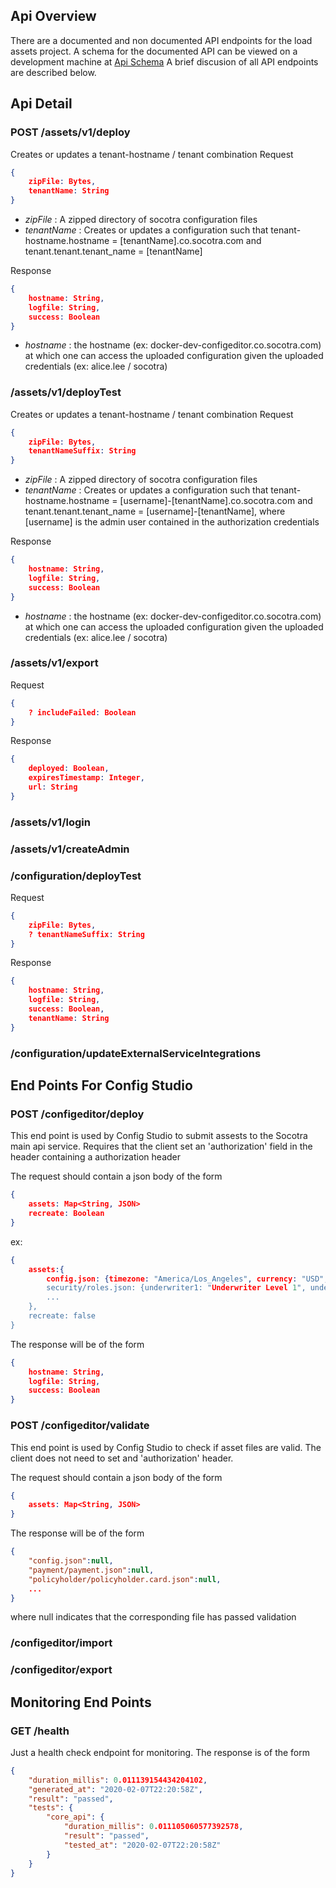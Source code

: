 ## Api Overview
There are a documented and non documented API endpoints for the load assets project. A schema for the 
documented API can be viewed on a development machine at
[Api Schema](http://localhost:5000/api/swagger.json)
A brief discusion of all API endpoints are described below.

## Api Detail
### POST /assets/v1/deploy
Creates or updates a tenant-hostname / tenant combination
Request
```json
{
	zipFile: Bytes,
	tenantName: String
}
```
* _zipFile_ : A zipped directory of socotra configuration files
* _tenantName_ : Creates or updates a configuration such that tenant-hostname.hostname =
  [tenantName].co.socotra.com and tenant.tenant.tenant_name = [tenantName]


Response
```json
{
	hostname: String,
	logfile: String,
	success: Boolean
}
```
* _hostname_ : the hostname (ex: docker-dev-configeditor.co.socotra.com) at which one can access the uploaded configuration
  given the uploaded credentials (ex: alice.lee / socotra)

### /assets/v1/deployTest
Creates or updates a tenant-hostname / tenant combination
Request
```json
{
	zipFile: Bytes,
	tenantNameSuffix: String
}
```
* _zipFile_ : A zipped directory of socotra configuration files
* _tenantName_ : Creates or updates a configuration such that tenant-hostname.hostname =
  [username]-[tenantName].co.socotra.com and tenant.tenant.tenant_name = [username]-[tenantName], where
  [username] is the admin user contained in the authorization credentials

Response
```json
{
	hostname: String,
	logfile: String,
	success: Boolean
}
```
* _hostname_ : the hostname (ex: docker-dev-configeditor.co.socotra.com) at which one can access the uploaded configuration
  given the uploaded credentials (ex: alice.lee / socotra)

### /assets/v1/export
Request
```json
{
	? includeFailed: Boolean
}
```

Response
```json
{
	deployed: Boolean,
	expiresTimestamp: Integer,
	url: String
}
```

### /assets/v1/login
### /assets/v1/createAdmin

### /configuration/deployTest
Request
```json
{
	zipFile: Bytes,
	? tenantNameSuffix: String
}
```

Response
```json
{
	hostname: String,
	logfile: String,
	success: Boolean,
	tenantName: String
}
```

### /configuration/updateExternalServiceIntegrations


## End Points For Config Studio
### POST /configeditor/deploy
This end point is used by Config Studio to submit assests to the Socotra main api service.
Requires that the client set an 'authorization' field in the header containing a authorization
header

The request should contain a json body of the form
```json
{
	assets: Map<String, JSON>
	recreate: Boolean
}
```
ex:
```json
{
	assets:{
		config.json: {timezone: "America/Los_Angeles", currency: "USD", improvedRating: true}",
		security/roles.json: {underwriter1: "Underwriter Level 1", underwriter2: "Underwriter Level 2"},
		...
	},
	recreate: false
}

```

The response will be of the form
```json
{
	hostname: String,
	logfile: String,
	success: Boolean
}
```

### POST /configeditor/validate
This end point is used by Config Studio to check if asset files are valid. The client does not need to set
and 'authorization' header.

The request should contain a json body of the form
```json
{
	assets: Map<String, JSON>
}
```

The response will be of the form
```json
{
	"config.json":null,
	"payment/payment.json":null,
	"policyholder/policyholder.card.json":null,
	...
}
```
where null indicates that the corresponding file has passed validation

### /configeditor/import
### /configeditor/export

## Monitoring End Points
### GET /health
Just a health check endpoint for monitoring. The response is of the form
```json
{
    "duration_millis": 0.011139154434204102, 
    "generated_at": "2020-02-07T22:20:58Z", 
    "result": "passed", 
    "tests": {
        "core_api": {
            "duration_millis": 0.011105060577392578, 
            "result": "passed", 
            "tested_at": "2020-02-07T22:20:58Z"
        }
    }
}
```
